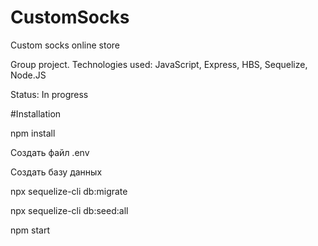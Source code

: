 # CustomSocks
Custom socks online store

Group project.
Technologies used:
JavaScript, Express, HBS, Sequelize, Node.JS

Status:
In progress

#Installation

npm install

Создать файл .env

Создать базу данных

npx sequelize-cli db:migrate

npx sequelize-cli db:seed:all

npm start
